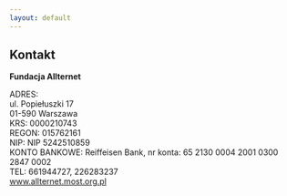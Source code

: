 ```yaml
---
layout: default
---
```


<h2>Kontakt</h2>

<p><b>Fundacja Allternet</b><br>
<p>ADRES: <br>
ul. Popiełuszki 17<br>
01-590 Warszawa<br>
KRS: 0000210743<br>
REGON: 015762161<br>
NIP: NIP 5242510859<br>
KONTO BANKOWE: Reiffeisen Bank, nr konta: 65 2130 0004 2001 0300 2847 0002<br>
TEL: 661944727, 226283237<br>
<a href="http://www.allternet.most.org.pl">www.allternet.most.org.pl</a></p>
	
